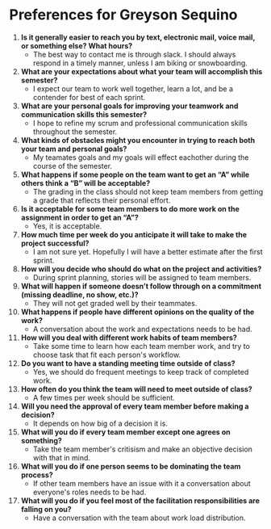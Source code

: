 # Preferences for Greyson Sequino

1. __Is it generally easier to reach you by text, electronic mail, voice mail, or something else?  What hours?__ 
   * The best way to contact me is through slack. I should always respond in a timely manner, unless I am biking or snowboarding.
1. __What are your expectations about what your team will accomplish this semester?__ 
   * I expect our team to work well together, learn a lot, and be a contender for best of each sprint.
1. __What are your personal goals for improving your teamwork and communication skills this semester?__ 
   * I hope to refine my scrum and professional communication skills throughout the semester.
1. __What kinds of obstacles might you encounter in trying to reach both your team and personal goals?__ 
   * My teamates goals and my goals will effect eachother during the course of the semester.
1. __What happens if some people on the team want to get an “A” while others think a “B” will be acceptable?__ 
   * The grading in the class should not keep team members from getting a grade that reflects their personal effort.
1. __Is it acceptable for some team members to do more work on the assignment in order to get an “A”?__ 
   * Yes, it is acceptable.
1. __How much time per week do you anticipate it will take to make the project successful?__ 
   * I am not sure yet. Hopefully I will have a better estimate after the first sprint.
1. __How will you decide who should do what on the project and activities?__ 
   * During sprint planning, stories will be assigned to team members.
1. __What will happen if someone doesn’t follow through on a commitment (missing deadline, no show, etc.)?__ 
   * They will not get graded well by their teammates.
1. __What happens if people have different opinions on the quality of the work?__ 
   * A conversation about the work and expectations needs to be had.
1. __How will you deal with different work habits of team members?__ 
   * Take some time to learn how each team member work, and try to choose task that fit each person's workflow.
1. __Do you want to have a standing meeting time outside of class?__ 
   * Yes, we should do frequent meetings to keep track of completed work.
1. __How often do you think the team will need to meet outside of class?__ 
   * A few times per week should be sufficient.
1. __Will you need the approval of every team member before making a decision?__ 
   * It depends on how big of a decision it is.
1. __What will you do if every team member except one agrees on something?__ 
   * Take the team member's critisism and make an objective decision with that in mind.
1. __What will you do if one person seems to be dominating the team process?__ 
   * If other team members have an issue with it a conversation about everyone's roles needs to be had.
1. __What will you do if you feel most of the facilitation responsibilities are falling on you?__ 
   * Have a conversation with the team about work load distribution.
